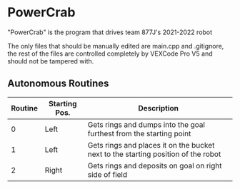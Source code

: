 # PowerCrab

"PowerCrab" is the program that drives team 877J's 2021-2022 robot

The only files that should be manually edited are main.cpp and .gitignore, 
the rest of the files are controlled completely by VEXCode Pro V5 and should not
be tampered with.

## Autonomous Routines

| Routine  | Starting Pos. | Description                                                                       |
|----------|---------------|-----------------------------------------------------------------------------------|
| 0        | Left          | Gets rings and dumps into the goal furthest from the starting point               |
| 1        | Left          | Gets rings and places it on the bucket next to the starting position of the robot |
| 2        | Right         | Gets rings and deposits on goal on right side of field                            |
